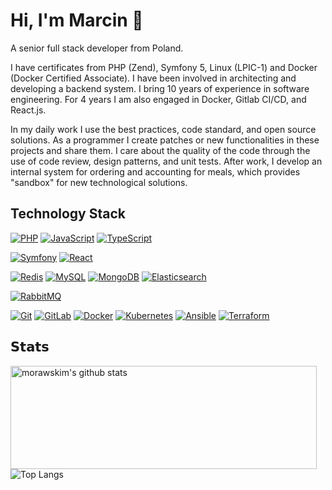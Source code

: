 # Hi, I'm Marcin 👋

A senior full stack developer from Poland.

I have certificates from PHP (Zend), Symfony 5, Linux (LPIC-1) and Docker (Docker Certified Associate).
I have been involved in architecting and developing a backend system. I bring 10 years of experience in software engineering. 
For 4 years I am also engaged in Docker, Gitlab CI/CD, and React.js.

In my daily work I use the best practices, code standard, and open source solutions. As a programmer I create patches or new functionalities in these projects and share them. I care about the quality of the code through the use of code review, design patterns, and unit tests.
After work, I develop an internal system for ordering and accounting for meals, which provides "sandbox" for new technological solutions.

## Technology Stack

[![PHP](https://img.shields.io/badge/-PHP-3776AB?style=flat-square&logo=php&logoColor=ffffff)](https://www.php.net/)
[![JavaScript](https://img.shields.io/badge/-JavaScript-%23F7DF1C?style=flat-square&logo=javascript&logoColor=000000&labelColor=%23F7DF1C&color=%23FFCE5A)](https://www.javascript.com/)
[![TypeScript](https://img.shields.io/badge/-TypeScript-007ACC?style=flat-square&logo=typescript&logoColor=white)](https://www.typescriptlang.org/)

[![Symfony](https://img.shields.io/badge/-Symfony-092E20?style=flat-square&logo=Symfony&logoColor=ffffff)](https://www.symfony.com/)
[![React](https://img.shields.io/badge/-React-%23282C34?style=flat-square&logo=react)](https://reactjs.org/)

[![Redis](https://img.shields.io/badge/-Redis-DC382D?style=flat-square&logo=Redis&logoColor=ffffff)](https://redis.io/)
[![MySQL](https://img.shields.io/badge/-MySQL-4479A1?style=flat-square&logo=MySQL&logoColor=ffffff)](https://www.mysql.com/)
[![MongoDB](https://img.shields.io/badge/-MongoDB-47A248?style=flat-square&logo=MongoDB&logoColor=ffffff)](https://www.mongodb.com/)
[![Elasticsearch](https://img.shields.io/badge/-Elasticsearch-005571?style=flat-square&logo=Elasticsearch&logoColor=ffffff)](https://www.elastic.co/)

[![RabbitMQ](https://img.shields.io/badge/-RabbitMQ-FF6600?style=flat-square&logo=RabbitMQ&logoColor=ffffff)](https://www.rabbitmq.com/)

[![Git](https://img.shields.io/badge/-Git-%23F05032?style=flat-square&logo=git&logoColor=%23ffffff)](https://git-scm.com/)
[![GitLab](https://img.shields.io/badge/-GitLab%20CI%2FCD-FCA121?style=flat-square&logo=gitlab)](https://gitlab.com/)
[![Docker](https://img.shields.io/badge/-Docker-2496ED?style=flat-square&logo=docker&logoColor=ffffff)](https://www.docker.com/)
[![Kubernetes](https://img.shields.io/badge/-Kubernetes-326CE5?style=flat-square&logo=Kubernetes&logoColor=ffffff)](https://kubernetes.io/)
[![Ansible](https://img.shields.io/badge/Ansible-black?style=flat-square&logo=ansible)](https://www.ansible.com/)
[![Terraform](https://img.shields.io/badge/-Terraform-7B41BD?style=flat-square&logo=terraform&logoColor=ffffff)](https://www.terraform.io/)


## 𝗦𝘁𝗮𝘁𝘀

<!--
![morawskim's github stats](https://github-readme-stats.vercel.app/api?username=morawskim&show_icons=true&theme=nord)
![Top Langs](https://github-readme-stats.vercel.app/api/top-langs/?username=morawskim&layout=compact&hide=vim%20script,vim%20snippet)
-->

<img align="left" width="490" height="165" src="https://github-readme-stats.vercel.app/api?username=morawskim&show_icons=true&theme=nord" alt="morawskim's github stats"/>
  
<img align="center" src="https://github-readme-stats.vercel.app/api/top-langs/?username=morawskim&layout=compact&hide=vim%20script,vim%20snippet,roff&exclude_repo=morawskim.github.io" alt="Top Langs" />
  
